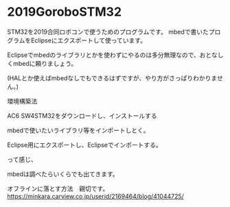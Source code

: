 # 2019GoroboSTM32
STM32を2019合同ロボコンで使うためのプログラムです。
mbedで書いたプログラムをEclipseにエクスポートして使っています。

Eclipseでmbedのライブラリとかを使わずにやるのは多分無理なので、おとなしくmbedに頼りましょう。

(HALとか使えばmbedなしでもできるはずですが、やり方がさっぱりわかりません。)


環境構築法

AC6 SW4STM32をダウンロードし、インストールする

mbedで使いたいライブラリ等をインポートしとく。

Eclipse用にエクスポートし、Eclipseでインポートする。

って感じ、

mbedは調べたらいくらでも出てきます。

オフラインに落とす方法　親切です。　　　　　　　　　　　　　　　　　　　　　　　　
https://minkara.carview.co.jp/userid/2169464/blog/41044725/
